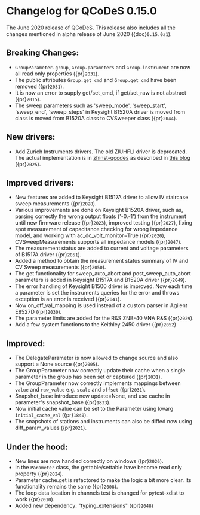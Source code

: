 # Changelog for QCoDeS 0.15.0

The June 2020 release of QCoDeS. This release also includes all the changes
mentioned in alpha release of June 2020 ({doc}`0.15.0a1`).

## Breaking Changes:

- `GroupParameter.group`, `Group.parameters` and `Group.instrument` are
  now all read only properties ({pr}`2031`).
- The public attributes `Group.get_cmd` and `Group.get_cmd` have
  been removed ({pr}`2031`).
- It is now an error to supply get/set_cmd, if get/set_raw is not abstract
  ({pr}`2015`).
- The sweep parameters such as 'sweep_mode', 'sweep_start', 'sweep_end',
  'sweep_steps' in Keysight B1520A driver is moved from  class is moved from
  B1520A class to CVSweeper class ({pr}`2044`).

## New drivers:

- Add Zurich Instruments drivers. The old ZIUHFLI driver is deprecated. The
  actual implementation is in
  [zhinst-qcodes](https://github.com/zhinst/zhinst-qcodes/)
  as described in
  [this blog](https://blogs.zhinst.com/andrea/2020/05/24/control-your-measurements-with-qcodes-and-labber/)
  ({pr}`2025`).

## Improved drivers:

- New features are added to Keysight B1517A driver to allow IV
  staircase sweep measurements ({pr}`2028`).
- Various improvements are done on Keysight B1520A driver, such as, parsing
  correctly the wrong output floats ('-0.-1') from the instrument until new
  firmware release ({pr}`2023`), improved testing ({pr}`2027`), fixing spot
  measurement of capacitance checking for wrong impedance model, and working
  with ac_dc_volt_monitor=True ({pr}`2020`), CVSweepMeasurements supports all
  impedance models ({pr}`2047`).
- The measurement status are added to current and voltage parameters of
  B1517A driver ({pr}`2051`).
- Added a method to obtain the measurement status summary of IV and CV Sweep
  measurements ({pr}`2050`).
- The get functionality for sweep_auto_abort and post_sweep_auto_abort
  parameters is added in Keysight B1517A and B1520A driver ({pr}`2049`).
- The error handling of Keysight B1500 driver is improved. Now each time a
  parameter is set the instruments queries for the error and throws exception
  is an error is received ({pr}`2041`).
- Now on_off_val_mapping is used instead of a custom parser in Agilent
  E8527D ({pr}`2030`).
- The parameter limits are added for the R&S ZNB-40 VNA R&S ({pr}`2029`).
- Add a few system functions to the Keithley 2450 driver ({pr}`2052`)

## Improved:

- The DelegateParameter is now allowed to change source and also support a
  None source ({pr}`2005`).
- The GroupParameter now correctly update their cache when a single
  parameter in the group has been set or captured ({pr}`2031`).
- The GroupParameter now correctly implements mappings between
  `value` and `raw_value` e.g. `scale` and `offset` ({pr}`2031`).
- Snapshot_base introduce new update=None, and use cache in parameter's
  snapshot_base ({pr}`1833`).
- Now initial cache value can be set to the Parameter using kwarg
  `initial_cache_val` ({pr}`1840`).
- The snapshots of stations and instruments can also be diffed now using
  diff_param_values ({pr}`2021`).

## Under the hood:

- New lines are now handled correctly on windows ({pr}`2026`).
- In the `Parameter` class, the gettable/settable have become read only
  property ({pr}`2024`).
- Parameter cache.get is refactored to make the logic a bit more clear. Its
  functionality remains the same ({pr}`2008`).
- The loop data location in channels test is changed for pytest-xdist to work
  ({pr}`2010`).
- Added new dependency: "typing_extensions" ({pr}`2048`)
